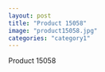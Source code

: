 ```yaml
---
layout: post
title: "Product 15058"
image: "product15058.jpg"
categories: "category1"
---
```

Product 15058
